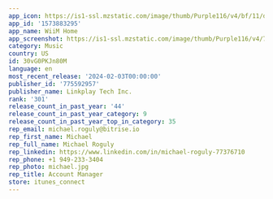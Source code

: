 ```yaml
---
app_icon: https://is1-ssl.mzstatic.com/image/thumb/Purple116/v4/bf/11/d8/bf11d8cd-b631-8bd0-dc9e-dea77ee27773/MuzoHome-AppIcon-0-0-1x_U007emarketing-0-6-0-0-85-220.png/1024x1024bb.png
app_id: '1573883295'
app_name: WiiM Home
app_screenshot: https://is1-ssl.mzstatic.com/image/thumb/Purple116/v4/7e/4d/6e/7e4d6ece-f15b-a30e-f7ee-c68a09567b26/b774d95c-dfc3-4cf6-84cf-975f7b8dec24_iOS6.5_U5bf8_1.png/1242x2688bb.png
category: Music
country: US
id: 30vG0PKJn80M
language: en
most_recent_release: '2024-02-03T00:00:00'
publisher_id: '775592957'
publisher_name: Linkplay Tech Inc.
rank: '301'
release_count_in_past_year: '44'
release_count_in_past_year_category: 9
release_count_in_past_year_top_in_category: 35
rep_email: michael.roguly@bitrise.io
rep_first_name: Michael
rep_full_name: Michael Roguly
rep_linkedin: https://www.linkedin.com/in/michael-roguly-77376710
rep_phone: +1 949-233-3404
rep_photo: michael.jpg
rep_title: Account Manager
store: itunes_connect
---
```

